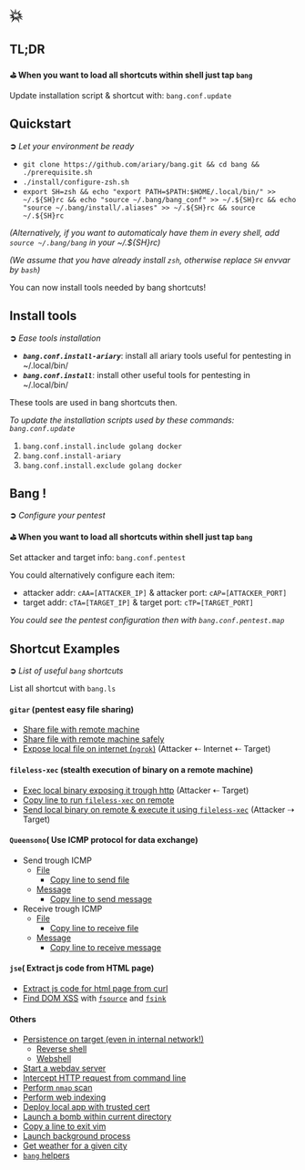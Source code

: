 # 💥

## TL;DR

**⛳ When you want to load all shortcuts within shell just tap `bang`**

Update installation script & shortcut with: `bang.conf.update`

## Quickstart
**➲** *Let your environment be ready*

* `git clone https://github.com/ariary/bang.git && cd bang && ./prerequisite.sh`
* `./install/configure-zsh.sh`
* `export SH=zsh && echo "export PATH=$PATH:$HOME/.local/bin/" >> ~/.${SH}rc && echo "source ~/.bang/bang_conf" >> ~/.${SH}rc && echo "source ~/.bang/install/.aliases" >> ~/.${SH}rc && source ~/.${SH}rc` 

*(Alternatively, if you want to automaticaly have them in every shell, add `source ~/.bang/bang` in your ~/.${SH}rc)*


*(We assume that you have already install `zsh`, otherwise replace `SH` envvar by `bash`)*

You can now install tools needed by bang shortcuts!

## Install tools
**➲** *Ease tools installation*
* ***`bang.conf.install-ariary`***: install all ariary tools useful for pentesting in ~/.local/bin/
* ***`bang.conf.install`***: install other useful tools for pentesting in ~/.local/bin/

These tools are used in bang shortcuts then.

*To update the installation scripts used by these commands: `bang.conf.update`*

1. `bang.conf.install.include golang docker`
2. `bang.conf.install-ariary`
3. `bang.conf.install.exclude golang docker`

## Bang !
**➲** *Configure your pentest*

**⛳ When you want to load all shortcuts within shell just tap `bang`**

Set attacker and target info: `bang.conf.pentest`

You could alternatively configure each item:
 * attacker addr: `cAA=[ATTACKER_IP]` & attacker port: `cAP=[ATTACKER_PORT]` 
 * target addr: `cTA=[TARGET_IP]` & target port: `cTP=[TARGET_PORT]`

*You could see the pentest configuration then with `bang.conf.pentest.map`*

## Shortcut Examples
**➲** *List of useful `bang` shortcuts*

List all shortcut with `bang.ls`

#### `gitar` (pentest easy file sharing)

* [Share file with remote machine](https://github.com/ariary/bang/blob/main/EXAMPLES.md#share-files)
* [Share file with remote machine safely](https://github.com/ariary/bang/blob/main/EXAMPLES.md#share-files-safely)
* [Expose local file on internet (`ngrok`)](https://github.com/ariary/bang/blob/main/EXAMPLES.md#expose-local-file-on-internet) (Attacker ⇠ Internet ⇠ Target)


#### `fileless-xec` (stealth execution of binary on a remote machine)

* [Exec local binary exposing it trough http](https://github.com/ariary/bang/blob/main/EXAMPLES.md#exec-binary-from-a-local-http-server) (Attacker ⇠ Target)
* [Copy line to run `fileless-xec` on remote](https://github.com/ariary/bang/blob/main/EXAMPLES.md#copy-line-to-launch-fieleless-xec-stealth-dropper)
* [Send local binary on remote & execute it using `fileless-xec`](https://github.com/ariary/bang/blob/main/EXAMPLES.md#send-a-local-file-to-remote-fileless-xec-to-stealthy-run-it) (Attacker ⇢ Target)

#### `Queensono`( Use ICMP protocol for data exchange)

* Send trough ICMP
  * [File](https://github.com/ariary/bang/blob/main/EXAMPLES.md#send-a-file-trough-icmp)
    * [Copy line to send file](https://github.com/ariary/bang/blob/main/EXAMPLES.md#copy-the-line-to-send-a-file)
  * [Message](https://github.com/ariary/bang/blob/main/EXAMPLES.md#send-a-message-trough-icmp)
    * [Copy line to send message](https://github.com/ariary/bang/blob/main/EXAMPLES.md#copy-the-line-to-send-a-message)
* Receive trough ICMP
  * [File](https://github.com/ariary/bang/blob/main/EXAMPLES.md#copy-the-line-to-send-a-message)
    * [Copy line to receive file](https://github.com/ariary/bang/blob/main/EXAMPLES.md#copy-the-line-to-send-a-message)
  * [Message](https://github.com/ariary/bang/blob/main/EXAMPLES.md#copy-the-line-to-send-a-message)
    * [Copy line to receive message](https://github.com/ariary/bang/blob/main/EXAMPLES.md#copy-the-line-to-send-a-message)

#### `jse`( Extract js code from HTML page)
* [Extract js code for html page from curl](https://github.com/ariary/bang/blob/main/EXAMPLES.md#jse)
* [Find DOM XSS](https://github.com/ariary/bang/blob/main/EXAMPLES.md#find-dom-xss) with [`fsource`](https://github.com/ariary/DomXssFinder) and [`fsink`](https://github.com/ariary/DomXssFinder)

#### Others

* [Persistence on target (even in internal network!)](https://github.com/ariary/bang/blob/main/EXAMPLES.md#persistence)
  * [Reverse shell](https://github.com/ariary/bang/blob/main/EXAMPLES.md#via-a-tcp-tunnel)
  * [Webshell](https://github.com/ariary/bang/blob/main/EXAMPLES.md#via-webshell)
* [Start a webdav server](https://github.com/ariary/bang/blob/main/EXAMPLES.md#webdav-server)
* [Intercept HTTP request from command line](https://github.com/ariary/bang/blob/main/EXAMPLES.md#intercept-request-with-command-line)
* [Perform `nmap` scan](https://github.com/ariary/bang/blob/main/EXAMPLES.md#nmap-scan)
* [Perform web indexing](bang.feroxbuster.search-extensions)
* [Deploy local app with trusted cert](https://github.com/ariary/bang/blob/main/EXAMPLES.md#deploy-local-app-with-trusted-cert)
* [Launch a bomb within current directory](https://github.com/ariary/bang/blob/main/EXAMPLES.md#launch-a-bomb-inside-your-tty)
* [Copy a line to exit vim](https://github.com/ariary/bang/blob/main/EXAMPLES.md#exit-vim-line)
* [Launch background process](https://github.com/ariary/bang/blob/main/EXAMPLES.md#use-screen-to-launch-process-in-background)
* [Get weather for a given city](https://github.com/ariary/bang/blob/main/EXAMPLES.md#get-the-weather-of-your-city)
* [`bang` helpers](https://github.com/ariary/bang/blob/main/EXAMPLES.md#bang-helpers)
